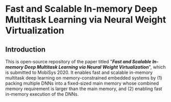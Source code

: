 # Fast and Scalable In-memory Deep Multitask Learning via Neural Weight Virtualization

## Introduction
This is open-source repository of the paper titled "***Fast and Scalable In-memory Deep Multitask Learning via Neural Weight Virtualization***", which is submitted to MobiSys 2020. It enables fast and scalable in-memory multitask deep learning on memory-constrained embedded systems by (1) packing multiple DNNs into a fixed-sized main memory whose combined memory requirement is larger than the main memory, and (2) enabling fast in-memory execution of the DNNs.
